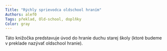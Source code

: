 ```yaml
---
Title: "Rýchly sprievodca oldschool hraním"
Authors: alef0
Tags: překlad, Old-school, doplňky
Color: gray
---
```

Táto knižočka predstavuje úvod do hranie duchu starej školy
(ktoré budeme v preklade nazývať oldschool hranie).
